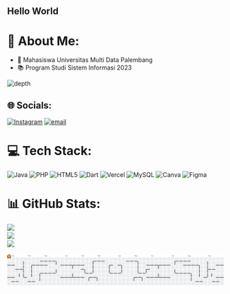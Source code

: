 ## Hello World

# 💫 About Me:
- 🏫 Mahasiswa Universitas Multi Data Palembang
- 📚  Program Studi Sistem Informasi 2023

![depth](gif/depth.gif)


## 🌐 Socials:
[![Instagram](https://img.shields.io/badge/Instagram-%23E4405F.svg?logo=Instagram&logoColor=white)](https://instagram.com/rafael_eh_) [![email](https://img.shields.io/badge/Email-D14836?logo=gmail&logoColor=white)](mailto:rafaelebenhard38@gmail.com)

# 💻 Tech Stack:
![Java](https://img.shields.io/badge/java-%23ED8B00.svg?style=for-the-badge&logo=openjdk&logoColor=white) ![PHP](https://img.shields.io/badge/php-%23777BB4.svg?style=for-the-badge&logo=php&logoColor=white) ![HTML5](https://img.shields.io/badge/html5-%23E34F26.svg?style=for-the-badge&logo=html5&logoColor=white) ![Dart](https://img.shields.io/badge/dart-%230175C2.svg?style=for-the-badge&logo=dart&logoColor=white) ![Vercel](https://img.shields.io/badge/vercel-%23000000.svg?style=for-the-badge&logo=vercel&logoColor=white) ![MySQL](https://img.shields.io/badge/mysql-4479A1.svg?style=for-the-badge&logo=mysql&logoColor=white) ![Canva](https://img.shields.io/badge/Canva-%2300C4CC.svg?style=for-the-badge&logo=Canva&logoColor=white) ![Figma](https://img.shields.io/badge/figma-%23F24E1E.svg?style=for-the-badge&logo=figma&logoColor=white)
# 📊 GitHub Stats:
![](https://github-readme-stats.vercel.app/api?username=RafaelEbenHart&theme=dark&hide_border=false&include_all_commits=false&count_private=false)<br/>
![](https://nirzak-streak-stats.vercel.app/?user=RafaelEbenHart&theme=dark&hide_border=false)<br/>
![](https://github-readme-stats.vercel.app/api/top-langs/?username=RafaelEbenHart&theme=dark&hide_border=false&include_all_commits=false&count_private=false&layout=compact)

<picture>
  <source media="(prefers-color-scheme: dark)" srcset="https://raw.githubusercontent.com/RafaelEbenHart/RafaelEbenHart/output/pacman-contribution-graph-dark.svg">
  <source media="(prefers-color-scheme: light)" srcset="https://raw.githubusercontent.com/RafaelEbenHart/RafaelEbenHart/output/pacman-contribution-graph.svg">
  <img alt="pacman contribution graph" src="https://raw.githubusercontent.com/RafaelEbenHart/RafaelEbenHart/output/pacman-contribution-graph.svg">
</picture>

###
